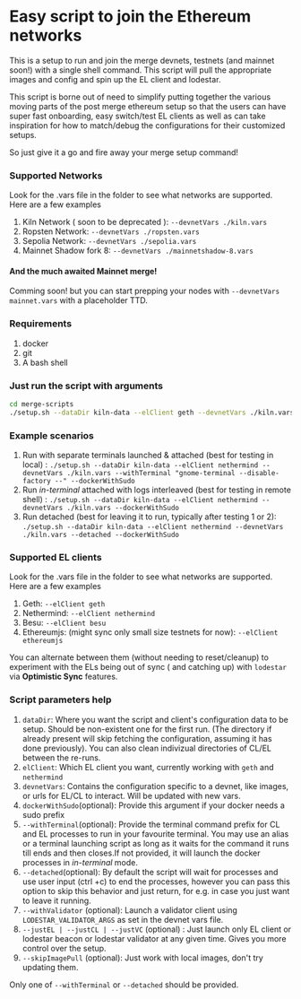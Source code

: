# Easy script to join the Ethereum networks

This is a setup to run and join the merge devnets, testnets (and mainnet soon!) with a single shell command. This script will pull the appropriate images and config and spin up the EL client and lodestar.

This script is borne out of need to simplify putting together the various moving parts of the post merge ethereum setup so that the users can have super fast onboarding, easy switch/test EL clients as well as can take inspiration for how to match/debug the configurations for their customized setups.

So just give it a go and fire away your merge setup command!

### Supported Networks

Look for the .vars file in the folder to see what networks are supported. Here are a few examples

1. Kiln Network ( soon to be deprecated ): `--devnetVars ./kiln.vars`
2. Ropsten Network: `--devnetVars ./ropsten.vars`
3. Sepolia Network: `--devnetVars ./sepolia.vars`
4. Mainnet Shadow fork 8: `--devnetVars ./mainnetshadow-8.vars`

#### And the much awaited Mainnet merge!

Comming soon! but you can start prepping your nodes with `--devnetVars mainnet.vars` with a placeholder TTD.

### Requirements

1. docker
2. git
3. A bash shell

### Just run the script with arguments

```bash
cd merge-scripts
./setup.sh --dataDir kiln-data --elClient geth --devnetVars ./kiln.vars [--dockerWithSudo --withTerminal "gnome-terminal --disable-factory --" --withValidator]
```

### Example scenarios

1. Run with separate terminals launched & attached (best for testing in local) :
   `./setup.sh --dataDir kiln-data --elClient nethermind --devnetVars ./kiln.vars --withTerminal "gnome-terminal --disable-factory --" --dockerWithSudo `
2. Run _in-terminal_ attached with logs interleaved (best for testing in remote shell) :
   `./setup.sh --dataDir kiln-data --elClient nethermind --devnetVars ./kiln.vars --dockerWithSudo`
3. Run detached (best for leaving it to run, typically after testing 1 or 2):
   `./setup.sh --dataDir kiln-data --elClient nethermind --devnetVars ./kiln.vars --detached --dockerWithSudo`

### Supported EL clients

Look for the .vars file in the folder to see what networks are supported. Here are a few examples

1. Geth: `--elClient geth`
2. Nethermind: `--elClient nethermind`
3. Besu: `--elClient besu`
4. Ethereumjs: (might sync only small size testnets for now): `--elClient ethereumjs`

You can alternate between them (without needing to reset/cleanup) to experiment with the ELs being out of sync ( and catching up) with `lodestar` via **Optimistic Sync** features.

### Script parameters help

1. `dataDir`: Where you want the script and client's configuration data to be setup. Should be non-existent one for the first run. (The directory if already present will skip fetching the configuration, assuming it has done previously). You can also clean indivizual directories of CL/EL between the re-runs.
2. `elClient`: Which EL client you want, currently working with `geth` and `nethermind`
3. `devnetVars`: Contains the configuration specific to a devnet, like images, or urls for EL/CL to interact. Will be updated with new vars.
4. `dockerWithSudo`(optional): Provide this argument if your docker needs a sudo prefix
5. `--withTerminal`(optional): Provide the terminal command prefix for CL and EL processes to run in your favourite terminal.
   You may use an alias or a terminal launching script as long as it waits for the command it runs till ends and then closes.If not provided, it will launch the docker processes in _in-terminal_ mode.
6. `--detached`(optional): By default the script will wait for processes and use user input (ctrl +c) to end the processes, however you can pass this option to skip this behavior and just return, for e.g. in case you just want to leave it running.
7. `--withValidator` (optional): Launch a validator client using `LODESTAR_VALIDATOR_ARGS` as set in the devnet vars file.
8. `--justEL | --justCL | --justVC` (optional) : Just launch only EL client or lodestar beacon or lodestar validator at any given time. Gives you more control over the setup.
9. `--skipImagePull` (optional): Just work with local images, don't try updating them.

Only one of `--withTerminal` or `--detached` should be provided.
